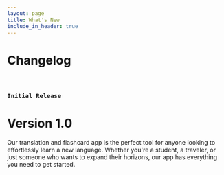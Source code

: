 ```yaml
---
layout: page
title: What's New
include_in_header: true
---
```


# Changelog

<br>

### `Initial Release`
# **Version 1.0**

Our translation and flashcard app is the perfect tool for anyone looking to effortlessly learn a new language. Whether you're a student, a traveler, or just someone who wants to expand their horizons, our app has everything you need to get started.
